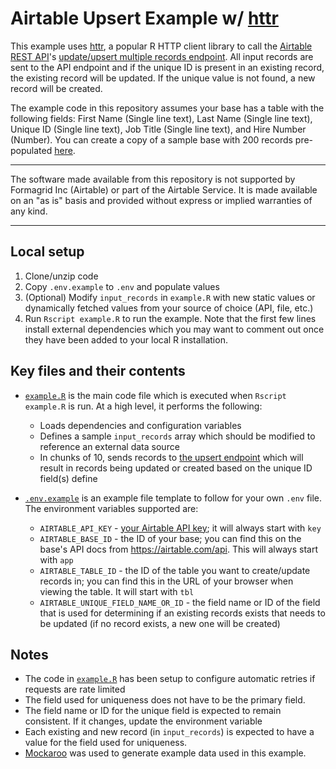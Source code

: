 # Airtable Upsert Example w/ [httr](https://cran.r-project.org/web/packages/httr/index.html)

This example uses [httr](https://cran.r-project.org/web/packages/httr/index.html),
a popular R HTTP client library to call the [Airtable REST API](https://airtale.com/api)'s
[update/upsert multiple records endpoint](https://airtable.com/developers/web/api/update-multiple-records).
All input records are sent to the API endpoint and if the unique ID is present
in an existing record, the existing record will be updated. If the unique value
is not found, a new record will be created.

The example code in this repository assumes your base has a table with the
following fields: First Name (Single line text), Last Name (Single line text),
Unique ID (Single line text), Job Title (Single line text), and Hire Number
(Number). You can create a copy of a sample base with 200 records pre-populated
[here](https://airtable.com/shrgakIqrpwtkQL2p).

---

The software made available from this repository is not supported by Formagrid Inc
(Airtable) or part of the Airtable Service. It is made available on an "as is"
basis and provided without express or implied warranties of any kind.

---

## Local setup

1. Clone/unzip code
2. Copy `.env.example` to `.env` and populate values
3. (Optional) Modify `input_records` in `example.R` with new static values or
dynamically fetched values from your source of choice (API, file, etc.)
4. Run `Rscript example.R` to run the example. Note that the first few lines
install external dependencies which you may want to comment out once they have
been added to your local R installation.

## Key files and their contents

- [`example.R`](example.R) is the main code file which is executed when
`Rscript example.R` is run. At a high level, it performs the following:
  - Loads dependencies and configuration variables
  - Defines a sample `input_records` array which should be modified to reference
  an external data source
  - In chunks of 10, sends records to
  [the upsert endpoint](https://airtable.com/developers/web/api/update-multiple-records)
  which will result in records being updated or created based on the unique ID
  field(s) define

- [`.env.example`](.env.example) is an example file template to follow for your
own `.env` file. The environment variables supported are:
  - `AIRTABLE_API_KEY` -
  [your Airtable API key](https://support.airtable.com/hc/en-us/articles/219046777-How-do-I-get-my-API-key-);
  it will always start with `key`
  - `AIRTABLE_BASE_ID` - the ID of your base; you can find this on the base's
  API docs from <https://airtable.com/api>. This will always start with `app`
  - `AIRTABLE_TABLE_ID` - the ID of the table you want to create/update records
  in; you can find this in the URL of your browser when viewing the table.
  It will start with `tbl`
  - `AIRTABLE_UNIQUE_FIELD_NAME_OR_ID` - the field name or ID of the field that
  is used for determining if an existing records exists that needs to be
  updated (if no record exists, a new one will be created)

## Notes

- The code in [`example.R`](./example.R) has been setup to configure automatic
  retries if requests are rate limited
- The field used for uniqueness does not have to be the primary field.
- The field name or ID for the unique field is expected to remain consistent. If
  it changes, update the environment variable
- Each existing and new record (in `input_records`) is expected to have a value
  for the field used for uniqueness.
- [Mockaroo](https://www.mockaroo.com/) was used to generate example data used
  in this example.

